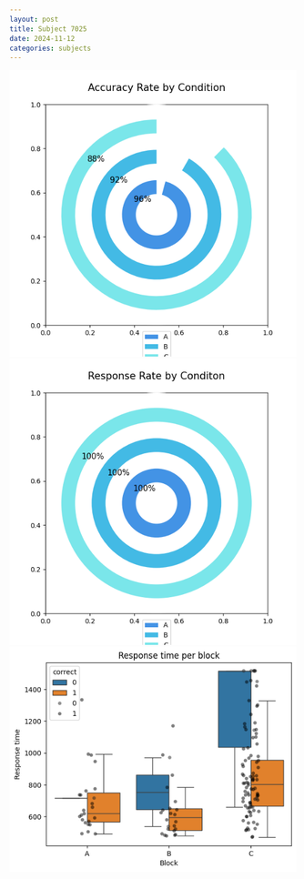 ```yaml
---
layout: post
title: Subject 7025
date: 2024-11-12
categories: subjects
---
```


![](data/7025/run-6/7025_accuracy_rate.png)
![](data/7025/run-6/7025_response_rate.png)
![](data/7025/run-6/7025_rt.png)
